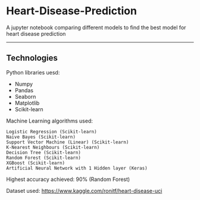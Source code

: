 # Heart-Disease-Prediction

A jupyter notebook comparing different models to find the best model for heart disease prediction

--------------------------------------------------------------------------------------------------

## Technologies

Python libraries uesd:
    
  - Numpy
  - Pandas
  - Seaborn
  - Matplotlib
  - Scikit-learn  
    

Machine Learning algorithms used:

    Logistic Regression (Scikit-learn)
    Naive Bayes (Scikit-learn)
    Support Vector Machine (Linear) (Scikit-learn)
    K-Nearest Neighbours (Scikit-learn)
    Decision Tree (Scikit-learn)
    Random Forest (Scikit-learn)
    XGBoost (Scikit-learn)
    Artificial Neural Network with 1 Hidden layer (Keras)

Highest accuracy achieved: 90% (Random Forest)

Dataset used: https://www.kaggle.com/ronitf/heart-disease-uci
